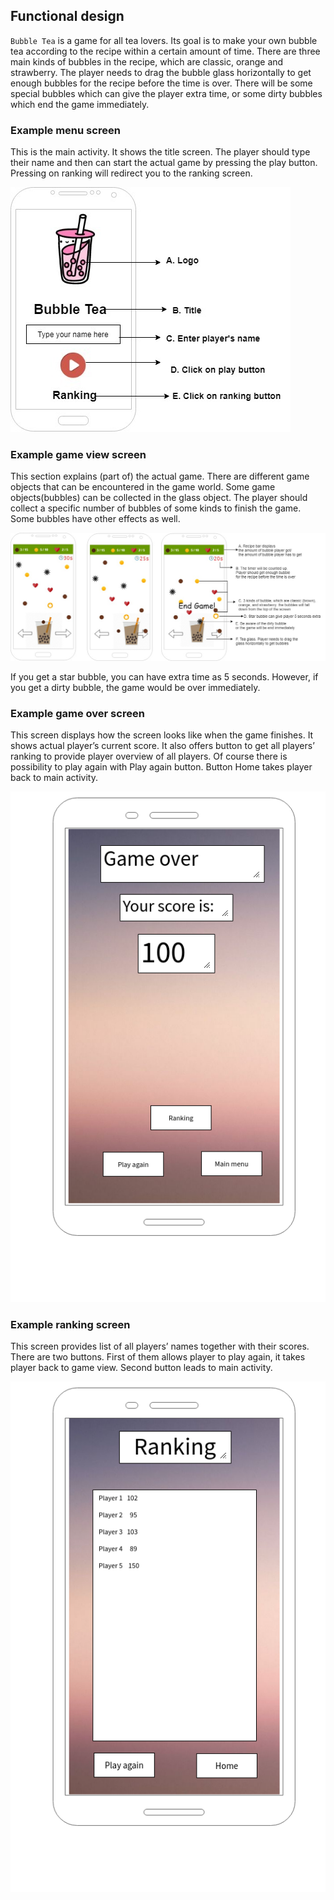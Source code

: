 ## Functional design

`Bubble Tea` is a game for all tea lovers. Its goal is to make your own bubble tea according to the recipe within a certain amount of time. There are three main kinds of bubbles in the recipe, which are classic, orange and strawberry. The player needs to drag the bubble glass horizontally to get enough bubbles for the recipe before the time is over. There will be some special bubbles which can give the player extra time, or some dirty bubbles which end the game immediately. 
### Example menu screen

This is the main activity. It shows the title screen. The player should type their name and then can start the actual game by pressing the play button. Pressing on ranking will redirect you to the ranking screen. 


![Menu wireframe](StartScreen.jpg)



### Example game view screen

This section explains (part of) the actual game. There are different game objects that can be encountered in the game world. Some game objects(bubbles) can be collected in the glass object. The player should collect a specific number of bubbles of some kinds to finish the game. Some bubbles have other effects as well.

![Game view wireframe](GameviewBubbleTea.jpg)

If you get a star bubble, you can have extra time as 5 seconds.
However, if you get a dirty bubble, the game would be over immediately.

### Example game over screen 

This screen displays how the screen looks like when the game finishes. It shows actual player’s current score. It also offers button to get all players’ ranking to provide player overview of all players. Of course there is possibility to play again with Play again button. Button Home takes player back to main activity. 

 

![Game view wireframe](game_over_screen.jpg)

### Example ranking screen

This screen provides list of all players’ names together with their scores.  There are two buttons. First of them allows player to play again, it takes player back to game view. Second button leads to main activity. 

 

![Menu wireframe](ranking_screen.jpg) 
